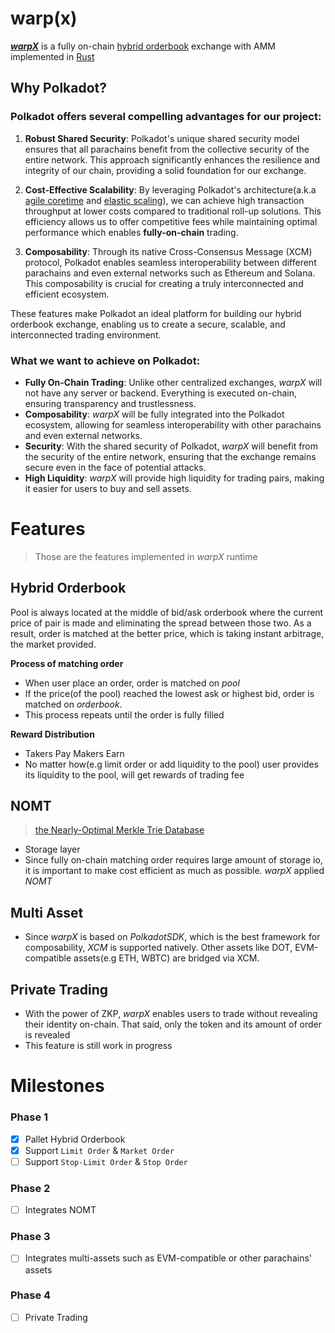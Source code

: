 # warp(x)

[**_warpX_**](https://warpx.vercel.app) is a fully on-chain [hybrid orderbook](./pallets/hybrid-orderbook/README.md) exchange with AMM implemented in [Rust](https://www.rust-lang.org/)

## Why Polkadot?

### Polkadot offers several compelling advantages for our project:

1. **Robust Shared Security**: Polkadot's unique shared security model ensures that all parachains benefit from the collective security of the entire network. This approach significantly enhances the resilience and integrity of our chain, providing a solid foundation for our exchange.

2. **Cost-Effective Scalability**: By leveraging Polkadot's architecture(a.k.a [agile coretime](https://www.google.com/url?sa=t&source=web&rct=j&opi=89978449&url=https://polkadot.com/agile-coretime&ved=2ahUKEwjbqsK7_IOJAxXqs1YBHfGJGpEQFnoECBoQAQ&usg=AOvVaw1HBFk9EvvSMThQvXELFJTi) and [elastic scaling](https://www.google.com/url?sa=t&source=web&rct=j&opi=89978449&url=https://wiki.polkadot.network/docs/learn-elastic-scaling&ved=2ahUKEwis-rPR_IOJAxUa2TQHHUuUJfwQFnoECC8QAQ&usg=AOvVaw3kN8xpBhhVIga4m9Bq-pyw)), we can achieve high transaction throughput at lower costs compared to traditional roll-up solutions. This efficiency allows us to offer competitive fees while maintaining optimal performance which enables **fully-on-chain** trading.

3. **Composability**: Through its native Cross-Consensus Message (XCM) protocol, Polkadot enables seamless interoperability between different parachains and even external networks such as Ethereum and Solana. This composability is crucial for creating a truly interconnected and efficient ecosystem.

These features make Polkadot an ideal platform for building our hybrid orderbook exchange, enabling us to create a secure, scalable, and interconnected trading environment.

### What we want to achieve on Polkadot:

- **Fully On-Chain Trading**: Unlike other centralized exchanges, _warpX_ will not have any server or backend. Everything is executed on-chain, ensuring transparency and trustlessness.
- **Composability**: _warpX_ will be fully integrated into the Polkadot ecosystem, allowing for seamless interoperability with other parachains and even external networks.
- **Security**: With the shared security of Polkadot, _warpX_ will benefit from the security of the entire network, ensuring that the exchange remains secure even in the face of potential attacks.
- **High Liquidity**: _warpX_ will provide high liquidity for trading pairs, making it easier for users to buy and sell assets.

# Features

> Those are the features implemented in _warpX_ runtime

## Hybrid Orderbook

Pool is always located at the middle of bid/ask orderbook where the current price of pair is made and eliminating the spread between those two. As a result, order is matched at the better price, which is taking instant arbitrage, the market provided.

**Process of matching order**

- When user place an order, order is matched on _pool_
- If the price(of the pool) reached the lowest ask or highest bid, order is matched on _orderbook_.
- This process repeats until the order is fully filled

**Reward Distribution**

- Takers Pay Makers Earn
- No matter how(e.g limit order or add liquidity to the pool) user provides its liquidity to the pool, will get rewards of trading fee

## NOMT

> [the Nearly-Optimal Merkle Trie Database](https://www.rob.tech/blog/introducing-nomt/)

- Storage layer
- Since fully on-chain matching order requires large amount of storage io, it is important to make cost efficient as much as possible. _warpX_ applied _NOMT_

## Multi Asset

- Since _warpX_ is based on _PolkadotSDK_, which is the best framework for composability, _XCM_ is supported natively. Other assets like DOT, EVM-compatible assets(e.g ETH, WBTC) are bridged via XCM.

## Private Trading

- With the power of ZKP, _warpX_ enables users to trade without revealing their identity on-chain. That said, only the token and its amount of order is revealed
- This feature is still work in progress

# Milestones

### Phase 1

- [x] Pallet Hybrid Orderbook
- [x] Support `Limit Order` & `Market Order`
- [ ] Support `Stop-Limit Order` & `Stop Order`

### Phase 2

- [ ] Integrates NOMT

### Phase 3

- [ ] Integrates multi-assets such as EVM-compatible or other parachains' assets

### Phase 4

- [ ] Private Trading
